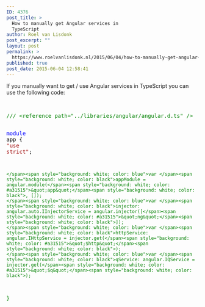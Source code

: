```yaml
---
ID: 4376
post_title: >
  How to manually get Angular services in
  TypeScript
author: Roel van Lisdonk
post_excerpt: ""
layout: post
permalink: >
  https://www.roelvanlisdonk.nl/2015/06/04/how-to-manually-get-angular-services-in-typescript/
published: true
post_date: 2015-06-04 12:58:41
---
```

<p>If you manually want to get / use Angular services in TypeScript you can use the following code:</p>  <p>&#160;</p>  <pre class="code"><span style="background: white; color: green">/// &lt;reference path=&quot;../libraries/angular/angular.d.ts&quot; /&gt;

</span><span style="background: white; color: blue">module </span><span style="background: white; color: black">app {
    </span><span style="background: white; color: #a31515">&quot;use strict&quot;</span><span style="background: white; color: black">;

    </span><span style="background: white; color: blue">var </span><span style="background: white; color: black">appModule = angular.module(</span><span style="background: white; color: #a31515">&quot;app&quot;</span><span style="background: white; color: black">, []);
    </span><span style="background: white; color: blue">var </span><span style="background: white; color: black">injector: angular.auto.IInjectorService = angular.injector([</span><span style="background: white; color: #a31515">&quot;ng&quot;</span><span style="background: white; color: black">]);
    </span><span style="background: white; color: blue">var </span><span style="background: white; color: black">httpService: angular.IHttpService = injector.get(</span><span style="background: white; color: #a31515">&quot;$http&quot;</span><span style="background: white; color: black">);
    </span><span style="background: white; color: blue">var </span><span style="background: white; color: black">qService: angular.IQService = injector.get(</span><span style="background: white; color: #a31515">&quot;$q&quot;</span><span style="background: white; color: black">);
}</span></pre>